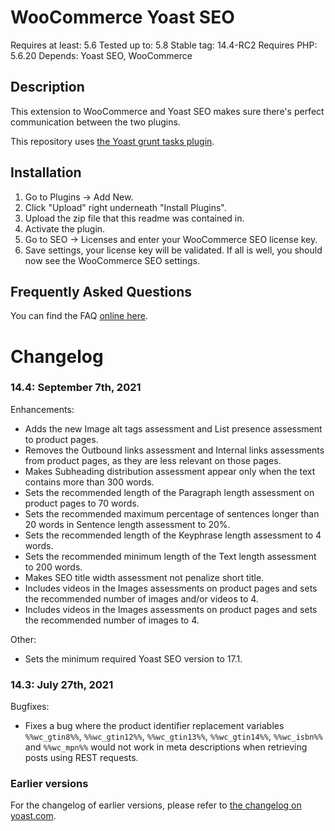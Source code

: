 WooCommerce Yoast SEO
=====================
Requires at least: 5.6
Tested up to: 5.8
Stable tag: 14.4-RC2
Requires PHP: 5.6.20
Depends: Yoast SEO, WooCommerce

Description
-----------

This extension to WooCommerce and Yoast SEO makes sure there's perfect communication between the two plugins.

This repository uses [the Yoast grunt tasks plugin](https://github.com/Yoast/plugin-grunt-tasks).

Installation
------------

1. Go to Plugins -> Add New.
2. Click "Upload" right underneath "Install Plugins".
3. Upload the zip file that this readme was contained in.
4. Activate the plugin.
5. Go to SEO -> Licenses and enter your WooCommerce SEO license key.
6. Save settings, your license key will be validated. If all is well, you should now see the WooCommerce SEO settings.

Frequently Asked Questions
--------------------------

You can find the FAQ [online here](https://kb.yoast.com/kb/category/woocommerce-seo/).

Changelog
=========

### 14.4: September 7th, 2021
Enhancements:
* Adds the new Image alt tags assessment and List presence assessment to product pages.
* Removes the Outbound links assessment and Internal links assessments from product pages, as they are less relevant on those pages.
* Makes Subheading distribution assessment appear only when the text contains more than 300 words.
* Sets the recommended length of the Paragraph length assessment on product pages to 70 words.
* Sets the recommended maximum percentage of sentences longer than 20 words in Sentence length assessment to 20%.
* Sets the recommended length of the Keyphrase length assessment to 4 words.
* Sets the recommended minimum length of the Text length assessment to 200 words.
* Makes SEO title width assessment not penalize short title.
* Includes videos in the Images assessments on product pages and sets the recommended number of images and/or videos to 4.
* Includes videos in the Images assessments on product pages and sets the recommended number of images to 4.

Other:
* Sets the minimum required Yoast SEO version to 17.1.

### 14.3: July 27th, 2021
Bugfixes:
* Fixes a bug where the product identifier replacement variables `%%wc_gtin8%%`, `%%wc_gtin12%%`, `%%wc_gtin13%%`, `%%wc_gtin14%%`, `%%wc_isbn%%` and `%%wc_mpn%%` would not work in meta descriptions when retrieving posts using REST requests.

### Earlier versions
For the changelog of earlier versions, please refer to [the changelog on yoast.com](https://yoa.st/woo-seo-changelog).
